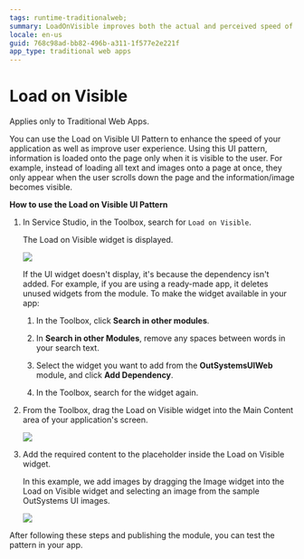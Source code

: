 ```yaml
---
tags: runtime-traditionalweb; 
summary: LoadOnVisible improves both the actual and perceived speed of your application.
locale: en-us
guid: 768c98ad-bb82-496b-a311-1f577e2e221f
app_type: traditional web apps
---
```


# Load on Visible 

<div class="info" markdown="1">

Applies only to Traditional Web Apps.

</div>

You can use the Load on Visible UI Pattern to enhance the speed of your application as well as improve user experience. Using this UI pattern, information is loaded onto the page only when it is visible to the user. For example, instead of loading all text and images onto a page at once, they only appear when the user scrolls down the page and the information/image becomes visible.

**How to use the Load on Visible UI Pattern**

1. In Service Studio, in the Toolbox, search for `Load on Visible`. 

    The Load on Visible widget is displayed.

     ![](<images/loadonvisible-3-ss.png>)

    If the UI widget doesn't display, it's because the dependency isn't added. For example, if you are using a ready-made app, it deletes unused widgets from the module. To make the widget available in your app:

    1. In the Toolbox, click **Search in other modules**.

    1. In **Search in other Modules**, remove any spaces between words in your search text.
    
    1. Select the widget you want to add from the **OutSystemsUIWeb** module, and click **Add Dependency**. 
    
    1. In the Toolbox, search for the widget again.

1. From the Toolbox, drag the Load on Visible widget into the Main Content area of your application's screen.

    ![](<images/loadonvisible-4-ss.png>)

1. Add the required content to the placeholder inside the Load on Visible widget. 

    In this example, we add images by dragging the Image widget into the Load on Visible widget and selecting an image from the sample OutSystems UI images.

    ![](<images/loadonvisible-5-ss.png>)

After following these steps and publishing the module, you can test the pattern in your app.

